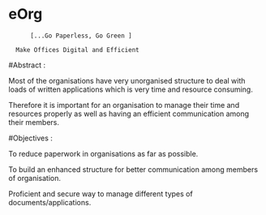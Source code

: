 # eOrg

          [...Go Paperless, Go Green ]

	  Make Offices Digital and Efficient

#Abstract :

Most of the organisations have very unorganised structure to deal with loads of written applications which is very time and resource consuming.

Therefore it is important for an organisation to manage their time and resources properly as well as having an efficient communication among their members. 





#Objectives :


To reduce paperwork in organisations as far as possible.

To build an enhanced structure for better communication among members of organisation.

Proficient and secure way to manage different types of documents/applications.
